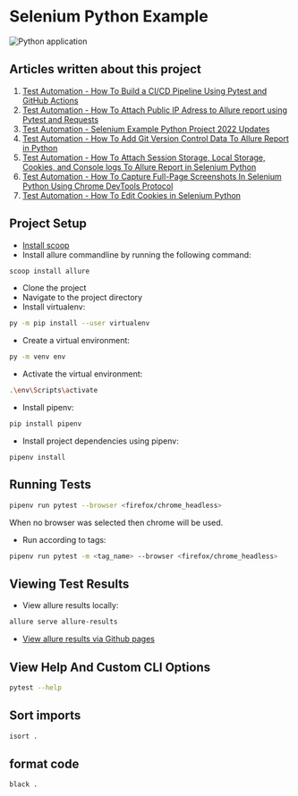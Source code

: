 # Selenium Python Example

![Python application](https://github.com/nirtal85/Selenium-Python-Example/workflows/Python%20application/badge.svg)

## Articles written about this project

1. [Test Automation - How To Build a CI/CD Pipeline Using Pytest and GitHub Actions](https://www.linkedin.com/pulse/test-automation-how-build-cicd-pipeline-using-pytest-nir-tal/)
2. [Test Automation - How To Attach Public IP Adress to Allure report using Pytest and Requests](https://www.linkedin.com/pulse/test-automation-how-attach-public-ip-adress-allure-report-nir-tal/)
3. [Test Automation - Selenium Example Python Project 2022 Updates](https://www.linkedin.com/pulse/test-automation-selenium-example-python-project-2022-nir-tal/)
4. [Test Automation - How To Add Git Version Control Data To Allure Report in Python](https://www.linkedin.com/pulse/test-automation-how-add-git-version-control-data-allure-nir-tal/)
5. [Test Automation - How To Attach Session Storage, Local Storage, Cookies, and Console logs To Allure Report in Selenium Python](https://www.linkedin.com/pulse/test-automation-how-attach-session-storage-local-cookies-nir-tal/)
6. [Test Automation - How To Capture Full-Page Screenshots In Selenium Python Using Chrome DevTools Protocol](https://www.linkedin.com/pulse/test-automation-how-capture-full-page-screenshots-selenium-nir-tal/)
7. [Test Automation - How To Edit Cookies in Selenium Python](https://www.linkedin.com/pulse/test-automation-how-edit-cookies-selenium-python-nir-tal/)

## Project Setup

* [Install scoop](https://scoop.sh/)
* Install allure commandline by running the following command:

```bash
scoop install allure
```

* Clone the project
* Navigate to the project directory
* Install virtualenv:

```bash
py -m pip install --user virtualenv
```

* Create a virtual environment:

```bash
py -m venv env
```

* Activate the virtual environment:

```bash
.\env\Scripts\activate
```

* Install pipenv:

```bash
pip install pipenv
```

* Install project dependencies using pipenv:

```
pipenv install
```

## Running Tests

```bash
pipenv run pytest --browser <firefox/chrome_headless>
```

When no browser was selected then chrome will be used.

* Run according to tags:

```bash
pipenv run pytest -m <tag_name> --browser <firefox/chrome_headless>
```

## Viewing Test Results

* View allure results locally:

```bash
allure serve allure-results
```

* [View allure results via Github pages](https://nirtal85.github.io/Selenium-Python-Example/)

## View Help And Custom CLI Options

```bash
pytest --help
```

## Sort imports

```bash
isort .
```

## format code

```bash
black .
```